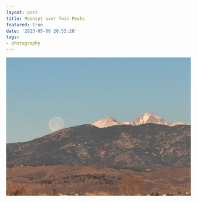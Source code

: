 ```yaml
---
layout: post
title: Moonset over Twin Peaks
featured: true
date: '2023-05-06 20:55:28'
tags:
- photography
---
```


![](/assets/images/2023/05/20230407_065845.jpg)